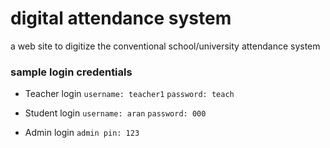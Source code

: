 # digital attendance system

a web site to digitize the conventional school/university attendance system

### sample login credentials
- Teacher login
`username: teacher1`
`password: teach`

- Student login
`username: aran`
`password: 000`

- Admin login
`admin pin: 123`
